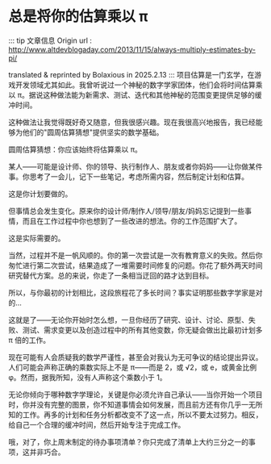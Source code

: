 # 总是将你的估算乘以 π
::: tip 文章信息
Origin url : http://www.altdevblogaday.com/2013/11/15/always-multiply-estimates-by-pi/

translated & reprinted by Bolaxious in 2025.2.13
:::
项目估算是一门玄学，在游戏开发领域尤其如此。我曾听说过一个神秘的数字学家团体，他们会将时间估算乘以 π。据说这种做法能为新需求、测试、迭代和其他神秘的范围变更提供足够的缓冲时间。

这种做法让我觉得既好奇又随意，但我很感兴趣。现在我很高兴地报告，我已经能够为他们的"圆周估算猜想"提供坚实的数学基础。

圆周估算猜想：你应该始终将估算乘以 π。

某人——可能是设计师、你的领导、执行制作人、朋友或者你妈妈——让你做某件事。你思考了一会儿，记下一些笔记，考虑所需内容，然后制定计划和估算。

这是你计划要做的。

但事情总会发生变化。原来你的设计师/制作人/领导/朋友/妈妈忘记提到一些事情，而且在工作过程中你也想到了一些改进的想法。你的工作范围扩大了。

这是实际需要的。

当然，过程并不是一帆风顺的。你的第一次尝试是一次有教育意义的失败。然后你匆忙进行第二次尝试，结果造成了一堆需要时间修复的问题。你花了额外两天时间研究替代方案。总的来说，你走了一条相当迂回的路才达到目标。

所以，与你最初的计划相比，这段旅程花了多长时间？事实证明那些数字学家是对的...

这就是了——无论你开始时怎么想，一旦你经历了研究、设计、讨论、原型、失败、测试、需求变更以及创造过程中的所有其他变数，你无疑会做出比最初计划多 π 倍的工作。

现在可能有人会质疑我的数学严谨性，甚至会对我认为无可争议的结论提出异议。人们可能会声称正确的乘数实际上不是 π——而是 2，或 √2，或 e，或黄金比例 φ。然而，据我所知，没有人声称这个乘数小于 1。

无论你倾向于哪种数字学理论，关键是你必须允许自己承认——当你开始一个项目时，你并没有完整的图景，你不知道事情会如何发展，而且前方还有你几乎一无所知的工作。再多的计划和任务分析都改变不了这一点，所以不要太过努力。相反，给自己一个合理的缓冲时间，然后开始专注于完成工作。

哦，对了，你上周末制定的待办事项清单？你只完成了清单上大约三分之一的事项，这并非巧合。